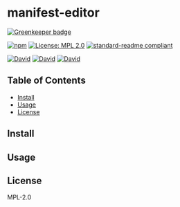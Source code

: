 # manifest-editor

[![Greenkeeper badge](https://badges.greenkeeper.io/yldio/joyent-manifest-editor.svg)](https://greenkeeper.io/)

[![npm](https://img.shields.io/npm/v/joyent-manifest-editor.svg?style=flat-square)](https://www.npmjs.com/package/joyent-manifest-editor)
[![License: MPL 2.0](https://img.shields.io/badge/License-MPL%202.0-brightgreen.svg?style=flat-square)](https://opensource.org/licenses/MPL-2.0)
[![standard-readme compliant](https://img.shields.io/badge/standard--readme-OK-green.svg?style=flat-square)](https://github.com/RichardLitt/standard-readme)

[![David](https://img.shields.io/david/yldio/joyent-manifest-editor.svg?style=flat-square)](https://david-dm.org/yldio/joyent-manifest-editor)
[![David](https://img.shields.io/david/dev/yldio/joyent-manifest-editor.svg?style=flat-square)](https://david-dm.org/yldio/joyent-manifest-editor?type=dev)
[![David](https://img.shields.io/david/peer/yldio/joyent-manifest-editor.svg?style=flat-square)](https://david-dm.org/yldio/joyent-manifest-editor?type=peer)

## Table of Contents

- [Install](#install)
- [Usage](#usage)
- [License](#license)

## Install

## Usage

## License

MPL-2.0
